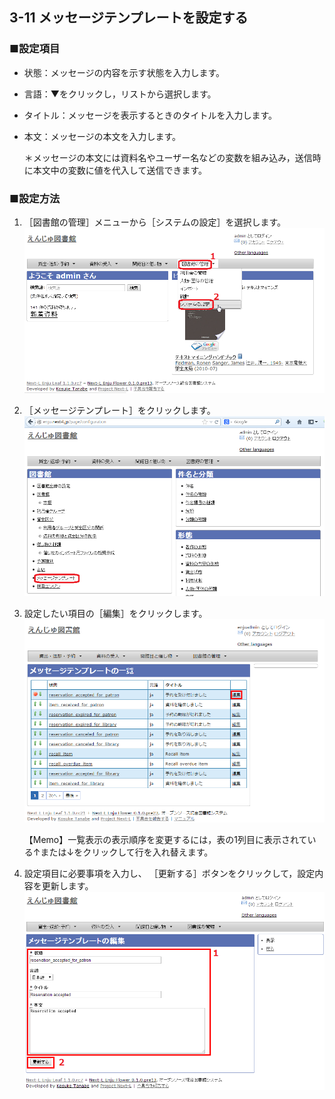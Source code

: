 3-11 メッセージテンプレートを設定する
-------------------------------------

### ■設定項目

* 状態：メッセージの内容を示す状態を入力します。
* 言語：▼をクリックし，リストから選択します。
* タイトル：メッセージを表示するときのタイトルを入力します。
* 本文：メッセージの本文を入力します。

  <div class="alert alert-info">
  ＊メッセージの本文には資料名やユーザー名などの変数を組み込み，送信時に本文中の変数に値を代入して送信できます。
  </div>

### ■設定方法

1. ［図書館の管理］メニューから［システムの設定］を選択します。  
   ![システムの設定](assets/images/image_system_setup.png)
2. ［メッセージテンプレート］をクリックします。  
   ![メッセージテンプレートの設定](assets/images/image_initial_042_0.png)
3. 設定したい項目の［編集］をクリックします。  
   ![メッセージテンプレートの編集](assets/images/image_initial_042.png)  

   <div class="alert alert-info">
   【Memo】一覧表示の表示順序を変更するには，表の1列目に表示されている↑または↓をクリックして行を入れ替えます。
   </div>
4. 設定項目に必要事項を入力し、
   ［更新する］ボタンをクリックして，設定内容を更新します。  
   ![メッセージテンプレートの更新](assets/images/image_initial_043.png)  

